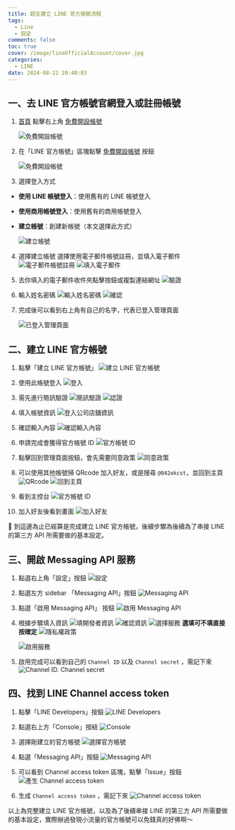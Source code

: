 ```yaml
---
title: 超全建立 LINE 官方帳號流程
tags:
  - Line
  - 設定
comments: false
toc: true
cover: /image/lineOfficialAccount/cover.jpg
categories:
  - LINE
date: 2024-08-22 20:40:03
---
```


## 一、去 LINE 官方帳號官網登入或註冊帳號

1. [首頁](https://tw.linebiz.com/) 點擊右上角 [免費開設帳號](https://tw.linebiz.com/account/)

   ![免費開設帳號](/image/lineOfficialAccount/1.png)

2. 在「LINE 官方帳號」區塊點擊 [免費開設帳號](https://account.line.biz/login?redirectUri=https%3A%2F%2Faccount.line.biz%2Foauth2%2Fcallback%3Fclient_id%3D18%26code_challenge%3DFCA3UR74dteRWFHWN0geBTNxyCrxTnCi_xEMJeiD8As%26code_challenge_method%3DS256%26nonce%3DHF3FUJOrb1ipkC7FV8XckVpcStWHPvJK%26path%3D%25252Flogin%25253Fscope%25253Dphone%26redirect_uri%3Dhttps%253A%252F%252Fentry.line.biz%252Fapi%252Foauth2%252FbizId%252Fcallback%26response_type%3Dcode%26state%3Dkcyhly7MmN7cdr1jUCsZV1ovxDvZmlE8) 按鈕

   ![免費開設帳號](/image/lineOfficialAccount/2.png)

3. 選擇登入方式

- **使用 LINE 帳號登入**：使用舊有的 LINE 帳號登入
- **使用商用帳號登入**：使用舊有的商用帳號登入
- **建立帳號**：創建新帳號（本文選擇此方式）

  ![建立帳號](/image/lineOfficialAccount/3.png)

4. 選擇建立帳號
   選擇使用電子郵件帳號註冊，並填入電子郵件
   ![電子郵件帳號註冊](/image/lineOfficialAccount/4.png)
   ![填入電子郵件](/image/lineOfficialAccount/5.png)

5. 去你填入的電子郵件收件夾點擊按鈕或複製連結網址
   ![驗證](/image/lineOfficialAccount/6.png)

6. 輸入姓名密碼
   ![輸入姓名密碼](/image/lineOfficialAccount/7.png)
   ![確認](/image/lineOfficialAccount/8.png)
7. 完成後可以看到右上角有自己的名字，代表已登入管理頁面

   ![已登入管理頁面](/image/lineOfficialAccount/9.png)

## 二、建立 LINE 官方帳號

1. 點擊「建立 LINE 官方帳號」
   ![建立 LINE 官方帳號](/image/lineOfficialAccount/10.png)

2. 使用此帳號登入
   ![登入](/image/lineOfficialAccount/11.png)

3. 需先進行簡訊驗證
   ![簡訊驗證](/image/lineOfficialAccount/12.png)
   ![認證](/image/lineOfficialAccount/13.png)

4. 填入帳號資訊
   ![登入公司店舖資訊](/image/lineOfficialAccount/14.png)

5. 確認輸入內容
   ![確認輸入內容](/image/lineOfficialAccount/15.png)

6. 申請完成會獲得官方帳號 ID
   ![官方帳號 ID](/image/lineOfficialAccount/16.png)

7. 點擊回到管理頁面按鈕，會先需要同意政策
   ![同意政策](/image/lineOfficialAccount/17.png)

8. 可以使用其他帳號掃 QRcode 加入好友，或是搜尋 `@042okcst`，並回到主頁
   ![QRcode](/image/lineOfficialAccount/18.png)
   ![回到主頁](/image/lineOfficialAccount/19.png)

9. 看到主控台
   ![官方帳號 ID](/image/lineOfficialAccount/20.png)

10. 加入好友後看到畫面
    ![加入好友](/image/lineOfficialAccount/21.jpg)

📍 到這邊為止已經算是完成建立 LINE 官方帳號，後續步驟為後續為了串接 LINE 的第三方 API 所需要做的基本設定。

## 三、開啟 Messaging API 服務

1. 點選右上角「設定」按鈕
   ![設定](/image/lineOfficialAccount/22.png)
2. 點選左方 sidebar 「Messaging API」按鈕
   ![Messaging API](/image/lineOfficialAccount/23.png)
3. 點選「啟用 Messaging API」 按鈕
   ![啟用 Messaging API](/image/lineOfficialAccount/24.png)
4. 根據步驟填入資訊
   ![填開發者資訊](/image/lineOfficialAccount/25.png)
   ![確認資訊](/image/lineOfficialAccount/26.png)
   ![選擇服務](/image/lineOfficialAccount/27.png)
   **選填可不填直接按確定**
   ![隱私權政策](/image/lineOfficialAccount/28.png)

   ![啟用服務](/image/lineOfficialAccount/29.png)

5. 啟用完成可以看到自己的 `Channel ID` 以及 `Channel secret` ，需記下來
   ![Channel ID. Channel secret](/image/lineOfficialAccount/30.png)

## 四、找到 LINE Channel access token

1. 點擊「LINE Developers」按鈕
   ![LINE Developers](/image/lineOfficialAccount/31.jpg)

2. 點選右上方「Console」按紐
   ![Console](/image/lineOfficialAccount/32.png)
3. 選擇剛建立的官方帳號
   ![選擇官方帳號](/image/lineOfficialAccount/33.png)
4. 點選「Messaging API」按鈕
   ![Messaging API](/image/lineOfficialAccount/34.png)
5. 可以看到 Channel access token 區塊，點擊「Issue」按鈕
   ![產生 Channel access token](/image/lineOfficialAccount/35.png)
6. 生成 `Channel access token` ，需記下來
   ![Channel access token](/image/lineOfficialAccount/36.png)

以上為完整建立 LINE 官方帳號，以及為了後續串接 LINE 的第三方 API 所需要做的基本設定，實際辦過發現小流量的官方帳號可以免錢真的好佛啊～

